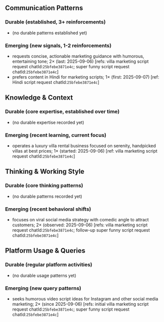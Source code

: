## Communication Patterns
### Durable (established, 3+ reinforcements)
- (no durable patterns established yet)

### Emerging (new signals, 1-2 reinforcements)
- requests concise, actionable marketing guidance with humorous, entertaining tone; 2× (last: 2025-09-06) [refs: villa marketing script request chatId:`25bfebe3871e4c`; super funny script request chatId:`25bfebe3871e4c`]
- prefers content in Hindi for marketing scripts; 1× (first: 2025-09-07) [ref: Hindi script request chatId:`25bfebe3871e4c`]

## Knowledge & Context
### Durable (core expertise, established over time)
- (no durable expertise recorded yet)

### Emerging (recent learning, current focus)
- operates a luxury villa rental business focused on serenity, handpicked villas at best prices; 1× (started: 2025-09-06) [ref: villa marketing script request chatId:`25bfebe3871e4c`]

## Thinking & Working Style
### Durable (core thinking patterns)
- (no durable patterns recorded yet)

### Emerging (recent behavioral shifts)
- focuses on viral social media strategy with comedic angle to attract customers; 2× (observed: 2025-09-06) [refs: villa marketing script request chatId:`25bfebe3871e4c`; follow-up super funny script request chatId:`25bfebe3871e4c`]

## Platform Usage & Queries
### Durable (regular platform activities)
- (no durable usage patterns yet)

### Emerging (new query patterns)
- seeks humorous video script ideas for Instagram and other social media marketing; 2× (since 2025-09-06) [refs: initial villa marketing script request chatId:`25bfebe3871e4c`; super funny script request chatId:`25bfebe3871e4c`]